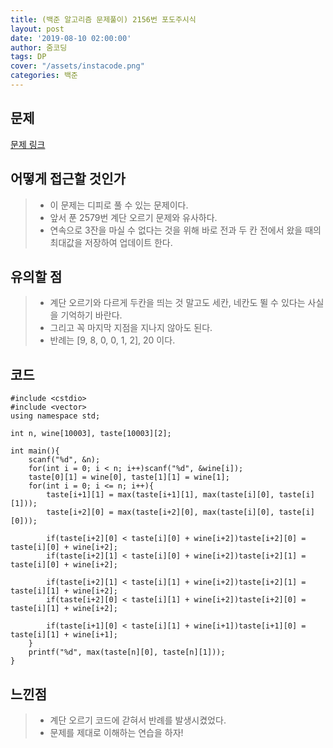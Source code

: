 ```yaml
---
title: (백준 알고리즘 문제풀이) 2156번 포도주시식
layout: post
date: '2019-08-10 02:00:00'
author: 줌코딩
tags: DP
cover: "/assets/instacode.png"
categories: 백준
---
```


## 문제

[문제 링크](https://www.acmicpc.net/problem/2156)

## 어떻게 접근할 것인가

>* 이 문제는 디피로 풀 수 있는 문제이다.
>* 앞서 푼 2579번 계단 오르기 문제와 유사하다.
>* 연속으로 3잔을 마실 수 없다는 것을 위해 바로 전과 두 칸 전에서 왔을 때의 최대값을 저장하여 업데이트 한다.

## 유의할 점

>* 계단 오르기와 다르게 두칸을 띄는 것 말고도 세칸, 네칸도 뛸 수 있다는 사실을 기억하기 바란다.
>* 그리고 꼭 마지막 지점을 지나지 않아도 된다.
>* 반례는 [9, 8, 0, 0, 1, 2], 20 이다.

## 코드

    #include <cstdio>
    #include <vector>
    using namespace std;

    int n, wine[10003], taste[10003][2];

    int main(){
        scanf("%d", &n);
        for(int i = 0; i < n; i++)scanf("%d", &wine[i]);
        taste[0][1] = wine[0], taste[1][1] = wine[1];
        for(int i = 0; i <= n; i++){
            taste[i+1][1] = max(taste[i+1][1], max(taste[i][0], taste[i][1]));
            taste[i+2][0] = max(taste[i+2][0], max(taste[i][0], taste[i][0]));

            if(taste[i+2][0] < taste[i][0] + wine[i+2])taste[i+2][0] = taste[i][0] + wine[i+2];
            if(taste[i+2][1] < taste[i][0] + wine[i+2])taste[i+2][1] = taste[i][0] + wine[i+2];

            if(taste[i+2][1] < taste[i][1] + wine[i+2])taste[i+2][1] = taste[i][1] + wine[i+2];
            if(taste[i+2][0] < taste[i][1] + wine[i+2])taste[i+2][0] = taste[i][1] + wine[i+2]; 
            
            if(taste[i+1][0] < taste[i][1] + wine[i+1])taste[i+1][0] = taste[i][1] + wine[i+1];
        }
        printf("%d", max(taste[n][0], taste[n][1]));
    }

## 느낀점

>* 계단 오르기 코드에 갇혀서 반례를 발생시켰었다.
>* 문제를 제대로 이해하는 연습을 하자!
